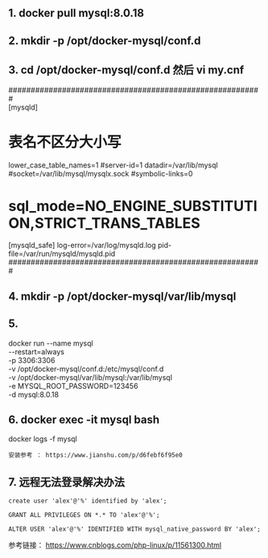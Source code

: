 
## 1. docker pull mysql:8.0.18
## 2. mkdir -p /opt/docker-mysql/conf.d
## 3. cd /opt/docker-mysql/conf.d 然后  vi my.cnf

#########################################################  
[mysqld]
# 表名不区分大小写
lower_case_table_names=1 
#server-id=1
datadir=/var/lib/mysql
#socket=/var/lib/mysql/mysqlx.sock
#symbolic-links=0
# sql_mode=NO_ENGINE_SUBSTITUTION,STRICT_TRANS_TABLES 
[mysqld_safe]
log-error=/var/log/mysqld.log
pid-file=/var/run/mysqld/mysqld.pid
#########################################################  

## 4.  mkdir -p /opt/docker-mysql/var/lib/mysql
## 5. 
 docker run --name mysql \
    --restart=always \
    -p 3306:3306 \
    -v /opt/docker-mysql/conf.d:/etc/mysql/conf.d \
    -v /opt/docker-mysql/var/lib/mysql:/var/lib/mysql \
    -e MYSQL_ROOT_PASSWORD=123456 \
    -d mysql:8.0.18
  
## 6.   docker exec -it mysql bash
  docker logs -f mysql
    
    安装参考 ： https://www.jianshu.com/p/d6febf6f95e0
## 7. 远程无法登录解决办法

	create user 'alex'@'%' identified by 'alex';
	
	GRANT ALL PRIVILEGES ON *.* TO 'alex'@'%';
	
	ALTER USER 'alex'@'%' IDENTIFIED WITH mysql_native_password BY 'alex';

参考链接： https://www.cnblogs.com/php-linux/p/11561300.html
